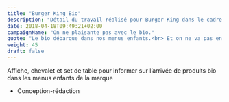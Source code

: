 ```yaml
---
title: "Burger King Bio"
description: "Détail du travail réalisé pour Burger King dans le cadre de la campagne « On ne plaisante pas avec le bio »"
date: 2018-04-18T09:49:21+02:00
campaignName: "On ne plaisante pas avec le bio."
quote: "Le bio débarque dans nos menus enfants.<br> Et on ne va pas en faire tout un plat. S’il y a un sujet avec lequel on ne plaisante pas, c’est bien l’alimentation de vos enfants. Il n’y aura donc pas de blague cette fois. N’insistez pas. Non, pas de jeux de mots non plus. Inutile de chercher. Vraiment."
weight: 45
draft: false
---
```


Affiche, chevalet et set de table pour informer sur l’arrivée de produits bio dans les menus enfants de la marque

- Conception-rédaction
